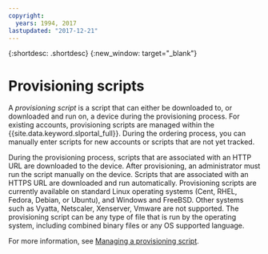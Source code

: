```yaml
---
copyright:
  years: 1994, 2017
lastupdated: "2017-12-21"
---
```


{:shortdesc: .shortdesc}
{:new_window: target="_blank"}

# Provisioning scripts

A *provisioning script* is a script that can either be downloaded to, or downloaded and run on, a device during the provisioning process. For existing accounts, provisioning scripts are managed within the {{site.data.keyword.slportal_full}}. During the ordering process, you can manually enter scripts for new accounts or scripts that are not yet tracked.

During the provisioning process, scripts that are associated with an HTTP URL are downloaded to the device. After provisioning, an administrator must run the script manually on the device. Scripts that are associated with an HTTPS URL are downloaded and run automatically. Provisioning scripts are currently available on standard Linux operating systems (Cent, RHEL, Fedora, Debian, or Ubuntu), and Windows and FreeBSD. Other systems such as Vyatta, Netscaler, Xenserver, Vmware are not supported. The provisioning script can be any type of file that is run by the operating system, including combined binary files or any OS supported language.

For more information, see [Managing a provisioning script](add-provisioning-script.html).
